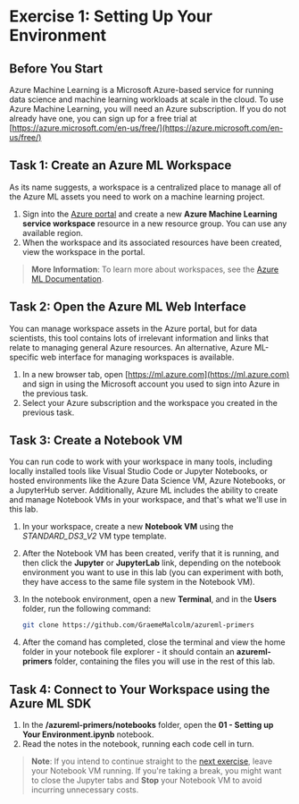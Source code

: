 # Exercise 1: Setting Up Your Environment

## Before You Start

Azure Machine Learning is a Microsoft Azure-based service for running data science and machine learning workloads at scale in the cloud. To use Azure Machine Learning, you will need an Azure subscription. If you do not already have one, you can sign up for a free trial at [https://azure.microsoft.com/en-us/free/](https://azure.microsoft.com/en-us/free/)

## Task 1: Create an Azure ML Workspace

As its name suggests, a workspace is a centralized place to manage all of the Azure ML assets you need to work on a machine learning project.

1. Sign into the [Azure portal](https://portal.azure.com) and create a new **Azure Machine Learning service workspace** resource in a new resource group. You can use any available region.
2. When the workspace and its associated resources have been created, view the workspace in the portal.

> **More Information**: To learn more about workspaces, see the [Azure ML Documentation](https://docs.microsoft.com/en-us/azure/machine-learning/service/concept-workspace).

## Task 2: Open the Azure ML Web Interface

You can manage workspace assets in the Azure portal, but for data scientists, this tool contains lots of irrelevant information and links that relate to managing general Azure resources. An alternative, Azure ML-specific web interface for managing workspaces is available.

1. In a new browser tab, open [https://ml.azure.com](https://ml.azure.com) and sign in using the Microsoft account you used to sign into Azure in the previous task.
2. Select your Azure subscription and the workspace you created in the previous task.

## Task 3: Create a Notebook VM

You can run code to work with your workspace in many tools, including locally installed tools like Visual Studio Code or Jupyter Notebooks, or hosted environments like the Azure Data Science VM, Azure Notebooks, or a JupyterHub server. Additionally, Azure ML includes the ability to create and manage Notebook VMs in your workspace, and that's what we'll use in this lab.

1. In your workspace, create a new **Notebook VM** using the *STANDARD_DS3_V2* VM type template.
2. After the Notebook VM has been created, verify that it is running, and then click the **Jupyter** or **JupyterLab** link, depending on the notebook environment you want to use in this lab (you can experiment with both, they have access to the same file system in the Notebook VM).
3. In the notebook environment, open a new **Terminal**, and in the **Users** folder, run the following command:

    ```bash
    git clone https://github.com/GraemeMalcolm/azureml-primers
    ```

4. After the comand has completed, close the terminal and view the home folder in your notebook file explorer - it should contain an **azureml-primers** folder, containing the files you will use in the rest of this lab.

## Task 4: Connect to Your Workspace using the Azure ML SDK

1. In the **/azureml-primers/notebooks** folder, open the **01 - Setting up Your Environment.ipynb** notebook.
2. Read the notes in the notebook, running each code cell in turn.

> **Note**: If you intend to continue straight to the [next exercise](ex2.md), leave your Notebook VM running. If you're taking a break, you might want to close the Jupyter tabs and **Stop** your Notebook VM to avoid incurring unnecessary costs.
